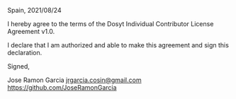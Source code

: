 Spain, 2021/08/24

I hereby agree to the terms of the Dosyt Individual Contributor License
Agreement v1.0.

I declare that I am authorized and able to make this agreement and sign this
declaration.

Signed,

Jose Ramon Garcia jrgarcia.cosin@gmail.com https://github.com/JoseRamonGarcia
